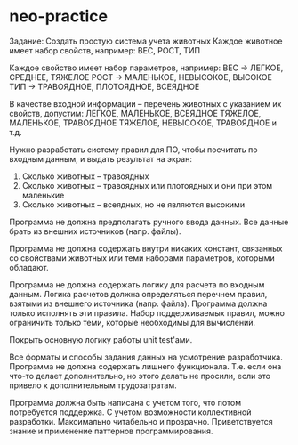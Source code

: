 # neo-practice
Задание:
Создать простую система учета животных
Каждое животное имеет набор свойств, например:
ВЕС, РОСТ, ТИП

Каждое свойство имеет набор параметров, например:
ВЕС -> ЛЕГКОЕ, СРЕДНЕЕ, ТЯЖЕЛОЕ
РОСТ -> МАЛЕНЬКОЕ, НЕВЫСОКОЕ, ВЫСОКОЕ
ТИП -> ТРАВОЯДНОЕ, ПЛОТОЯДНОЕ, ВСЕЯДНОЕ

В качестве входной информации – перечень животных с указанием их свойств, допустим:
ЛЕГКОЕ, МАЛЕНЬКОЕ, ВСЕЯДНОЕ
ТЯЖЕЛОЕ, МАЛЕНЬКОЕ, ТРАВОЯДНОЕ
ТЯЖЕЛОЕ, НЕВЫСОКОЕ, ТРАВОЯДНОЕ и т.д.

Нужно разработать систему правил для ПО, чтобы посчитать по входным данным, и выдать
результат на экран:
1. Сколько животных – травоядных
2. Сколько животных – травоядных или плотоядных и они при этом маленькие
3. Сколько животных – всеядных, но не являются высокими

Программа не должна предполагать ручного ввода данных. Все данные брать из внешних
источников (напр. файлы).

Программа не должна содержать внутри никаких констант, связанных со свойствами животных
или теми наборами параметров, которыми обладают.

Программа не должна содержать логику для расчета по входным данным. Логика расчетов
должна определяться перечнем правил, взятыми из внешнего источника (напр. файла).
Программа должна только исполнять эти правила. Набор поддерживаемых правил, можно
ограничить только теми, которые необходимы для вычислений.

Покрыть основную логику работы unit test'ами.

Все форматы и способы задания данных на усмотрение разработчика. Программа не должна
содержать лишнего функционала.
Т.е. если она что-то делает дополнительно, но этого делать не просили, если это привело к
дополнительным трудозатратам.

Программа должна быть написана с учетом того, что потом потребуется поддержка. С учетом
возможности коллективной разработки.
Максимально читабельно и прозрачно. Приветствуется знание и применение паттернов
программирования.
